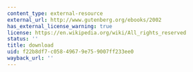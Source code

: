 ```yaml
---
content_type: external-resource
external_url: http://www.gutenberg.org/ebooks/2002
has_external_license_warning: true
license: https://en.wikipedia.org/wiki/All_rights_reserved
status: ''
title: download
uid: f22b8df7-c058-4967-9e75-9007ff233ee0
wayback_url: ''
---
```


